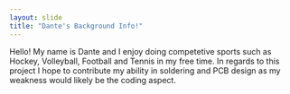 ```yaml
---
layout: slide
title: "Dante's Background Info!"
---
```

Hello! My name is Dante and I enjoy doing competetive sports such as Hockey, Volleyball, Football and Tennis in my free time. In regards to this project I hope to contribute my ability in soldering and PCB design as my weakness would likely be the coding aspect. 
